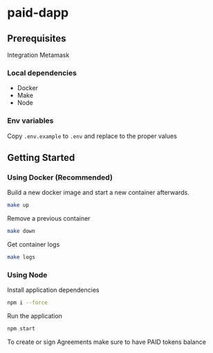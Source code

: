 # paid-dapp

## Prerequisites

Integration Metamask

### Local dependencies
- Docker
- Make
- Node
### Env variables 

Copy `.env.example` to `.env` and replace to the proper values

## Getting Started
### Using Docker (Recommended)

Build a new docker image and start a new container afterwards.
```bash
make up
```

Remove a previous container 
```bash
make down
```

Get container logs
```bash
make logs
```

### Using Node

Install application dependencies

```bash
npm i --force
```

Run the application

```bash
npm start
```

To create or sign Agreements make sure to have PAID tokens balance
